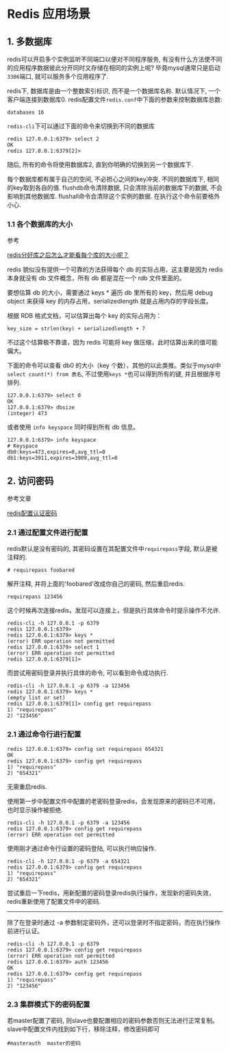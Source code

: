 # Redis 应用场景

## 1. 多数据库

redis可以开启多个实例监听不同端口以便对不同程序服务, 有没有什么方法使不同的应用程序数据彼此分开同时又存储在相同的实例上呢? 毕竟mysql通常只是启动`3306`端口, 就可以服务多个应用程序了.

redis下, 数据库是由一个整数索引标识, 而不是一个数据库名称. 默认情况下, 一个客户端连接到数据库0. redis配置文件`redis.conf`中下面的参数来控制数据库总数:

```
databases 16
```

`redis-cli`下可以通过下面的命令来切换到不同的数据库

```
redis 127.0.0.1:6379> select 2
OK
redis 127.0.0.1:6379[2]>
```

随后, 所有的命令将使用数据库2, 直到你明确的切换到另一个数据库下.

每个数据库都有属于自己的空间, 不必担心之间的key冲突. 不同的数据库下, 相同的key取到各自的值. flushdb命令清除数据, 只会清除当前的数据库下的数据, 不会影响到其他数据库. flushall命令会清除这个实例的数据. 在执行这个命令前要格外小心.

### 1.1 各个数据库的大小

参考

[redis分好库之后怎么才能看每个库的大小呢？](https://segmentfault.com/q/1010000000665987)

redis 貌似没有提供一个可靠的方法获得每个 db 的实际占用，这主要是因为 redis 本身就没有 db 文件概念，所有 db 都是混在一个 rdb 文件里面的。

要想估算 db 的大小，需要通过 keys * 遍历 db 里所有的 key，然后用 debug object <key> 来获得 key 的内存占用，serializedlength 就是占用内存的字段长度。

根据 RDB 格式文档，可以估算出每个 key 的实际占用为：

```
key_size = strlen(key) + serializedlength + 7
```

不过这个估算极不靠谱，因为 redis 可能将 key 做压缩，此时估算出来的值可能偏大。

下面的命令可以查看 db0 的大小（key 个数），其他的以此类推。类似于mysql中`select count(*) from 表名`, 不过使用`keys *`也可以得到所有的键, 并且根据序号排列.

```
127.0.0.1:6379> select 0
OK
127.0.0.1:6379> dbsize
(integer) 473
```

或者使用 `info keyspace` 同时得到所有 db 信息。

```
127.0.0.1:6379> info keyspace
# Keyspace
db0:keys=473,expires=0,avg_ttl=0
db1:keys=3911,expires=3909,avg_ttl=0
```

## 2. 访问密码

参考文章

[redis配置认证密码](http://blog.csdn.net/zyz511919766/article/details/42268219)

### 2.1 通过配置文件进行配置

redis默认是没有密码的, 其密码设置在其配置文件中`requirepass`字段, 默认是被注释的.

```
# requirepass foobared
```

解开注释, 并将上面的'foobared'改成你自己的密码, 然后重启redis.

```
requirepass 123456
```

这个时候再次连接redis，发现可以连接上，但是执行具体命令时提示操作不允许.

```
redis-cli -h 127.0.0.1 -p 6379  
redis 127.0.0.1:6379>  
redis 127.0.0.1:6379> keys *  
(error) ERR operation not permitted  
redis 127.0.0.1:6379> select 1  
(error) ERR operation not permitted  
redis 127.0.0.1:6379[1]>
```

而尝试用密码登录并执行具体的命令, 可以看到命令成功执行.

```
redis-cli -h 127.0.0.1 -p 6379 -a 123456
redis 127.0.0.1:6379> keys *
(empty list or set)
redis 127.0.0.1:6379[1]> config get requirepass  
1) "requirepass"
2) "123456"
```

### 2.1 通过命令行进行配置

```
redis 127.0.0.1:6379> config set requirepass 654321  
OK  
redis 127.0.0.1:6379> config get requirepass  
1) "requirepass"  
2) "654321"
```

无需重启redis.

使用第一步中配置文件中配置的老密码登录redis，会发现原来的密码已不可用，也时显示操作被拒绝.

```
redis-cli -h 127.0.0.1 -p 6379 -a 123456  
redis 127.0.0.1:6379> config get requirepass  
(error) ERR operation not permitted
```

使用刚才通过命令行设置的密码登陆, 可以执行响应操作.

```
redis-cli -h 127.0.0.1 -p 6379 -a 654321  
redis 127.0.0.1:6379> config get requirepass  
1) "requirepass"  
2) "654321"
```

尝试重启一下redis，用新配置的密码登录redis执行操作，发现新的密码失效，redis重新使用了配置文件中的密码.

-----


除了在登录时通过 -a 参数制定密码外，还可以登录时不指定密码，而在执行操作前进行认证。

```
redis-cli -h 127.0.0.1 -p 6379  
redis 127.0.0.1:6379> config get requirepass  
(error) ERR operation not permitted  
redis 127.0.0.1:6379> auth 123456  
OK  
redis 127.0.0.1:6379> config get requirepass  
1) "requirepass"  
2) "123456"
```

### 2.3 集群模式下的密码配置

若master配置了密码, 则slave也要配置相应的密码参数否则无法进行正常复制。 slave中配置文件内找到如下行，移除注释，修改密码即可

```
#masterauth  master的密码
```
